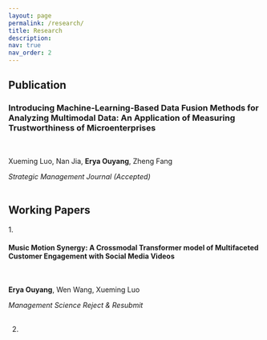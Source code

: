 ```yaml
---
layout: page
permalink: /research/
title: Research
description: 
nav: true
nav_order: 2
---
```

<!-- _pages/publications.md -->
<div class="Publications">
<h2>Publication</h2>

<h3>Introducing Machine-Learning-Based Data Fusion Methods for Analyzing Multimodal Data: An Application of Measuring Trustworthiness of Microenterprises</h3><br>
       
Xueming Luo, Nan Jia, <strong>Erya Ouyang</strong>, Zheng Fang<br>
   
<em>Strategic Management Journal (Accepted)</em><br><br>


</div>

<div class="Working Papers">
<h2>Working Papers</h2>
1. <h4>Music Motion Synergy: A Crossmodal Transformer model of Multifaceted Customer Engagement with Social Media Videos</h4><br>

   <strong>Erya Ouyang</strong>, Wen Wang, Xueming Luo<br>

   <em>Management Science Reject & Resubmit</em><br><br>


2. 

</div>
